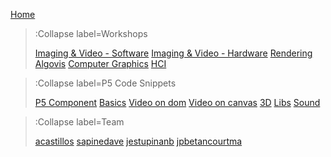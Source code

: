 [Home](/)

> :Collapse label=Workshops
> 
> [Imaging & Video - Software](/docs/workshops/imaging-software)
> [Imaging & Video - Hardware](/docs/workshops/imaging-hardware)
> [Rendering](/docs/workshops/rendering)
> [Algovis](/docs/workshops/algovis)
> [Computer Graphics](/docs/workshops/cg)
> [HCI](/docs/workshops/hci)

> :Collapse label=P5 Code Snippets
> 
> [P5 Component](/docs/snippets/component)
> [Basics](/docs/snippets/basic)
> [Video on dom](/docs/snippets/video-dom)
> [Video on canvas](/docs/snippets/video-canvas)
> [3D](/docs/snippets/3d)
> [Libs](/docs/snippets/lib)
> [Sound](/docs/snippets/sound)

> :Collapse label=Team
> 
> [acastillos](/docs/team/acastillos)
> [sapinedave](/docs/team/sapinedave)
> [jestupinanb](/docs/team/jestupinanb)
> [jpbetancourtma](/docs/team/jpbetancourtma)